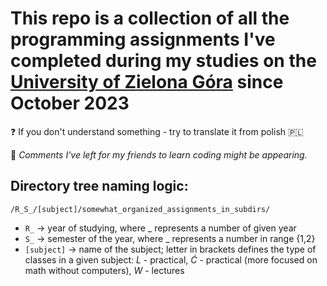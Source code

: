 # This repo is a collection of all the programming assignments I've completed during my studies on the [University of Zielona Góra](https://uz.zgora.pl/en/) since October 2023

❓ If you don't understand something - try to translate it from polish 🇵🇱

📝 *Comments I've left for my friends to learn coding might be appearing.*

## Directory tree naming logic:
`/R_S_/[subject]/somewhat_organized_assignments_in_subdirs/`

- `R_` -> year of studying, where _ represents a number of given year
- `S_` -> semester of the year, where _ represents a number in range {1,2}
- `[subject]` -> name of the subject; letter in brackets defines the type of classes in a given subject: *L* - practical, *Ć* - practical (more focused on math without computers), *W* - lectures
